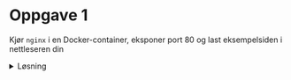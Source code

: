 # Oppgave 1

Kjør `nginx` i en Docker-container, eksponer port 80 og last eksempelsiden i nettleseren din

<details>
<summary>Løsning</summary>

```
❯ docker run -p 80:80 nginx
❯ curl localhost
```
</details>